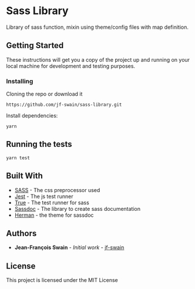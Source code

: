 # Sass Library

Library of sass function, mixin using theme/config files with map definition.

## Getting Started

These instructions will get you a copy of the project up and running on your local machine for development and testing purposes.

### Installing

Cloning the repo or download it

```
https://github.com/jf-swain/sass-library.git
```

Install dependencies:

```
yarn
```

## Running the tests

```
yarn test
```

## Built With

* [SASS](https://sass-lang.com/) - The css preprocessor used
* [Jest](https://jestjs.io/) - The js test runner
* [True](http://oddbird.net/true/) - The test runner for sass
* [Sassdoc](http://sassdoc.com/) - The library to create sass documentation
* [Herman](https://github.com/oddbird/sassdoc-theme-herman) - the theme for sassdoc

## Authors

* **Jean-François Swain** - *Initial work* - [jf-swain](https://github.com/jf-swain)


## License

This project is licensed under the MIT License
